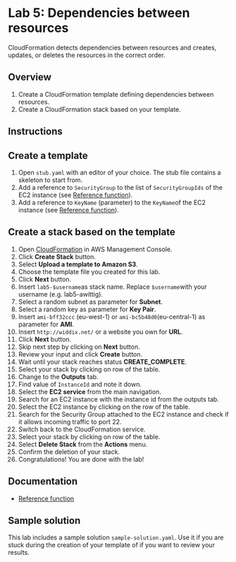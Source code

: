 # Lab 5: Dependencies between resources

CloudFormation detects dependencies between resources and creates, updates, or deletes the resources in the correct order.

## Overview
1. Create a CloudFormation template defining dependencies between resources.
1. Create a CloudFormation stack based on your template.

## Instructions

## Create a template
1. Open ``stub.yaml`` with an editor of your choice. The stub file contains a skeleton to start from.
1. Add a reference to ``SecurityGroup`` to the list of ``SecurityGroupIds`` of the EC2 instance (see [Reference function](http://docs.aws.amazon.com/AWSCloudFormation/latest/UserGuide/intrinsic-function-reference-ref.html)).
1. Add a reference to ``KeyName`` (parameter) to the ``KeyName``of the EC2 instance (see [Reference function](http://docs.aws.amazon.com/AWSCloudFormation/latest/UserGuide/intrinsic-function-reference-ref.html)).

## Create a stack based on the template
1. Open [CloudFormation](https://console.aws.amazon.com/cloudformation) in AWS Management Console.
1. Click **Create Stack** button.
1. Select **Upload a template to Amazon S3**.
1. Choose the template file you created for this lab.
1. Click **Next** button.
1. Insert ``lab5-$username``as stack name. Replace ``$username``with your username (e.g. lab5-awittig).
1. Select a random subnet as parameter for **Subnet**.
1. Select a random key as parameter for **Key Pair**.
1. Insert ``ami-bff32ccc`` (eu-west-1) or ``ami-bc5b48d0``(eu-central-1) as parameter for **AMI**.
1. Insert ``http://widdix.net/`` or a website you own for **URL**.
1. Click **Next** button.
1. Skip next step by clicking on **Next** button.
1. Review your input and click **Create** button.
1. Wait until your stack reaches status **CREATE_COMPLETE**.
1. Select your stack by clicking on row of the table.
1. Change to the **Outputs** tab.
1. Find value of ``InstanceId`` and note it down.
1. Select the **EC2 service** from the main navigation.
1. Search for an EC2 instance with the instance id from the outputs tab.
1. Select the EC2 instance by clicking on the row of the table.
1. Search for the Security Group attached to the EC2 instance and check if it allows incoming traffic to port 22.
1. Switch back to the CloudFormation service.
1. Select your stack by clicking on row of the table.
1. Select **Delete Stack** from the **Actions** menu.
1. Confirm the deletion of your stack.
1. Congratulations! You are done with the lab!

## Documentation
* [Reference function](http://docs.aws.amazon.com/AWSCloudFormation/latest/UserGuide/intrinsic-function-reference-ref.html)

## Sample solution
This lab includes a sample solution ``sample-solution.yaml``. Use it if you are stuck during the creation of your template of if you want to review your results.